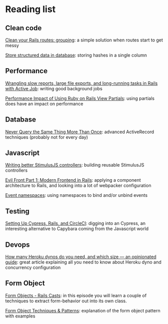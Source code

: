 # Reading list

## Clean code
[Clean your Rails routes: grouping](https://medium.com/rubycademy/how-to-keep-your-routes-clean-in-ruby-on-rails-f7cf348ec13b): a simple solution when routes start to get messy

[Store structured data in database](https://api.rubyonrails.org/classes/ActiveRecord/Store.html): storing hashes in a single column

## Performance
[Wrangling slow reports, large file exports, and long-running tasks in Rails with Active Job](https://boringrails.com/articles/large-exports-and-slow-reports-with-activejob/): writing good background jobs

[Performance Impact of Using Ruby on Rails View Partials](https://scoutapm.com/blog/performance-impact-of-using-ruby-on-rails-view-partials): using partials does have an impact on performance

## Database
[Never Query the Same Thing More Than Once](https://johnnunemaker.com/never-query-the-same-thing-more-than-once/): advanced ActiveRecord techniques (probably not for every day)

## Javascript
[Writing better StimulusJS controllers](https://boringrails.com/articles/better-stimulus-controllers/): building reusable StimulusJS controllers

[Evil Front Part 1: Modern Frontend in Rails](https://evilmartians.com/chronicles/evil-front-part-1): applying a component architecture to Rails, and looking into a lot of webpacker configuration

[Event namespaces](https://medium.com/@giraldezjorge/jquery-event-namespaces-25df89bd89dd): using namespaces to bind and/or unbind events

## Testing
[Setting Up Cypress, Rails, and CircleCI](https://gilesbowkett.com/blog/2020/10/09/cypress-rails-circle/): digging into an Cypress, an interesting alternative to Capybara coming from the Javascript world

## Devops
[How many Heroku dynos do you need, and which size — an opinionated guide](https://railsautoscale.com/how-many-dynos/): great article explaining all you need to know about Heroku dyno and concurrency configuration

## Form Object
[Form Objects - Rails Casts](http://railscasts.com/episodes/416-form-objects?view=asciicast): in this episode you will learn a couple of techniques to extract form-behavior out into its own class.

[Form Object Techniques & Patterns](https://medium.com/@jaryl/disciplined-rails-form-object-techniques-patterns-part-1-23cfffcaf429): explanation of the form object pattern with examples
